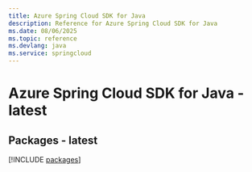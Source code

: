 ```yaml
---
title: Azure Spring Cloud SDK for Java
description: Reference for Azure Spring Cloud SDK for Java
ms.date: 08/06/2025
ms.topic: reference
ms.devlang: java
ms.service: springcloud
---
```

# Azure Spring Cloud SDK for Java - latest
## Packages - latest
[!INCLUDE [packages](spring-cloud-index.md)]